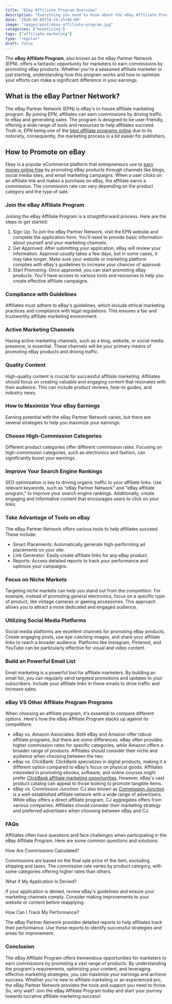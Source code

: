 ```yaml
---
title: "Ebay Affiliate Program Overview"
description: "Everything you need to know about the eBay Affiliate Program, from joining and requirements to maximizing earnings and advanced strategies."
date: "2020-09-05T18:19:25+06:00"
image: "images/post/ebay-affiliate-program.jpg"
categories: ["monetizing"]
tags: ["affiliate marketing"]
type: "regular"
draft: false
---
```


The **eBay Affiliate Program**, also known as the eBay Partner Network (EPN), offers a fantastic opportunity for marketers to earn commissions by promoting eBay products. Whether you're a seasoned affiliate marketer or just starting, understanding how this program works and how to optimize your efforts can make a significant difference in your earnings.

## What is the eBay Partner Network?

The eBay Partner Network (EPN) is eBay's in-house affiliate marketing program. By joining _EPN_, affiliates can earn commissions by driving traffic to eBay and generating sales. The program is designed to be user-friendly, offering a wide range of tools and resources to help affiliates succeed. Truth is, EPN being one of the [best affiliate programs online](/blog/best-affiliate-programs/) due to its notoriety, consequently, the marketing process is a bit easier for publishers.

## How to Promote on eBay

Ebay is a popular eCommerce platform that entrepreneurs use to [earn money online free](/blog/ways-to-make-money/) by promoting eBay products through channels like blogs, social media sites, and email marketing campaigns. When a user clicks on an affiliate link and makes a purchase on eBay, the affiliate earns a commission. The commission rate can vary depending on the product category and the type of sale.

### Join the eBay Affiliate Program

Joining the eBay Affiliate Program is a straightforward process. Here are the steps to get started:

1. Sign Up: To join the eBay Partner Network, visit the EPN website and complete the application form. You'll need to provide basic information about yourself and your marketing channels.
2. Get Approved: After submitting your application, eBay will review your information. Approval usually takes a few days, but in some cases, it may take longer. Make sure your website or marketing platform complies with eBay's guidelines to increase your chances of approval.
3. Start Promoting: Once approved, you can start promoting eBay products. You'll have access to various tools and resources to help you create effective affiliate campaigns.

### Compliance with Guidelines

Affiliates must adhere to eBay's guidelines, which include ethical marketing practices and compliance with legal regulations. This ensures a fair and trustworthy affiliate marketing environment.

### Active Marketing Channels

Having active marketing channels, such as a blog, website, or social media presence, is essential. These channels will be your primary means of promoting eBay products and driving traffic.

### Quality Content

High-quality content is crucial for successful affiliate marketing. Affiliates should focus on creating valuable and engaging content that resonates with their audience. This can include product reviews, how-to guides, and industry news.

### How to Maximize Your eBay Earnings

Earning potential with the eBay Partner Network varies, but there are several strategies to help you maximize your earnings:

### Choose High-Commission Categories

Different product categories offer different commission rates. Focusing on high-commission categories, such as electronics and fashion, can significantly boost your earnings.

### Improve Your Search Engine Rankings

SEO optimization is key to driving organic traffic to your affiliate links. Use relevant keywords, such as "eBay Partner Network" and "eBay affiliate program," to improve your search engine rankings. Additionally, create engaging and informative content that encourages users to click on your links.

### Take Advantage of Tools on eBay

The eBay Partner Network offers various tools to help affiliates succeed. These include:

- Smart Placements: Automatically generate high-performing ad placements on your site.
- Link Generator: Easily create affiliate links for any eBay product.
- Reports: Access detailed reports to track your performance and optimize your campaigns.

### Focus on Niche Markets

Targeting niche markets can help you stand out from the competition. For example, instead of promoting general electronics, focus on a specific type of product, like vintage cameras or gaming accessories. This approach allows you to attract a more dedicated and engaged audience.

### Utilizing Social Media Platforms

Social media platforms are excellent channels for promoting eBay products. Create engaging posts, use eye-catching images, and share your affiliate links to reach a broader audience. Platforms like Instagram, Pinterest, and YouTube can be particularly effective for visual and video content.

### Build an Powerful Email List

Email marketing is a powerful tool for affiliate marketers. By building an email list, you can regularly send targeted promotions and updates to your subscribers. Include your affiliate links in these emails to drive traffic and increase sales.

### eBay VS Other Affiliate Program Programs

When choosing an affiliate program, it's essential to compare different options. Here's how the eBay Affiliate Program stacks up against its competitors:

- eBay vs. Amazon Associates: Both eBay and Amazon offer robust affiliate programs, but there are some differences. eBay often provides higher commission rates for specific categories, while Amazon offers a broader range of products. Affiliates should consider their niche and audience when choosing between the two.
- eBay vs. ClickBank: ClickBank specializes in digital products, making it a different option compared to eBay's focus on physical goods. Affiliates interested in promoting ebooks, software, and online courses might prefer [ClickBank affiliate marketing opportunities](/blog/clickbank-affiliate-marketing-for-beginners/). However, eBay's vast product catalog can appeal to those looking to promote tangible items.
- eBay vs. Commission Junction: CJ also known as [Commission Junction](/blog/cj-affiliate-review/) is a well-established affiliate network with a wide range of advertisers. While eBay offers a direct affiliate program, CJ aggregates offers from various companies. Affiliates should consider their marketing strategy and preferred advertisers when choosing between eBay and CJ.

### FAQs

Affiliates often have questions and face challenges when participating in the eBay Affiliate Program. Here are some common questions and solutions:

How Are Commissions Calculated?

Commissions are based on the final sale price of the item, excluding shipping and taxes. The commission rate varies by product category, with some categories offering higher rates than others.

What if My Application Is Denied?

If your application is denied, review eBay's guidelines and ensure your marketing channels comply. Consider making improvements to your website or content before reapplying.

How Can I Track My Performance?

The eBay Partner Network provides detailed reports to help affiliates track their performance. Use these reports to identify successful strategies and areas for improvement.

### Conclusion

The eBay Affiliate Program offers tremendous opportunities for marketers to earn commissions by promoting a vast range of products. By understanding the program's requirements, optimizing your content, and leveraging effective marketing strategies, you can maximize your earnings and achieve success. Whether you're new to affiliate marketing or an experienced pro, the eBay Partner Network provides the tools and support you need to thrive. So, why wait? Join the eBay Affiliate Program today and start your journey towards lucrative affiliate marketing success!
